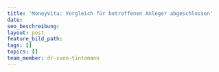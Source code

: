 ```yaml
---
title: 'MoneyVita: Vergleich für betroffenen Anleger abgeschlossen'
date:
seo_beschreibung:
layout: post
feature_bild_path:
tags: []
topics: []
team_member: dr-sven-tintemann
---
```

